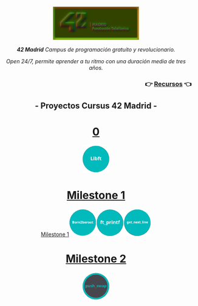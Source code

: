 <p align="center" width="100%">
    <img width="45%" src="documentation/42-Madrid.png"> 
</p>
 
<p align="center" width="100%"><i><b>42 Madrid</b> Campus de programación gratuito y revolucionario.</i></p>

<p align="center" width="100%"><i>Open 24/7, permite aprender a tu ritmo con una duración media de tres años.</i></p>

 <h3 align="right">👉 <a href="documentation/">Recursos</a> 👈</h3>

<h2 align="center" width=100%">- Proyectos Cursus 42 Madrid -</h2>


<h1 align="center"><a href="0">0</a></h1>
<p align="center" width="100%"><a href="0/"><img src="documentation/0/libft.png" width="72" /></p>

<h1 align="center"><a href="milestone_1">Milestone 1</a></h1>

<p align="center" width="100%"><a href="milestone_1">Milestone 1</a><a href="milestone_1/born2beroot"><img src="documentation/milestone_1/born2beroot.png" width="72" /><a/><a href="milestone_1/printf/"><img src="documentation/milestone_1/ft_printf.png" width="72" /></a><a href="milestone_1/get_next_line/"><img src="documentation/milestone_1/get_next_line.png" width="72" /></a></p>

<h1 align="center"><a href="#">Milestone 2</a></h1>

<p align="center" width="100%"><a href="#"><img src="documentation/milestone_2/push_swap.png" width="72" /><a/>


